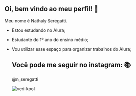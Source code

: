 ## Oi, bem vindo ao meu perfil! 🤍

Meu nome é Nathaly Seregatti.

- Estou estudando no Alura;
- Estudante do 1º ano do ensino médio;
- Vou utilizar esse espaço para organizar trabalhos do Alura;

  ## Você pode me seguir no instagram: 📚
  @n_seregatti

  ![veri-kool](https://github.com/user-attachments/assets/00e6a10d-7c30-4ec4-8922-753d2b7d5ef8)
